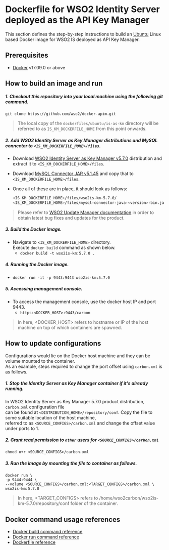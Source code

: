 # Dockerfile for WSO2 Identity Server deployed as the API Key Manager #
This section defines the step-by-step instructions to build an [Ubuntu](https://hub.docker.com/_/ubuntu/) Linux based Docker image for WSO2 IS deployed as API Key Manager.

## Prerequisites

* [Docker](https://www.docker.com/get-docker) v17.09.0 or above


## How to build an image and run
##### 1. Checkout this repository into your local machine using the following git command.
```
git clone https://github.com/wso2/docker-apim.git
```

>The local copy of the `dockerfiles/ubuntu/is-as-km` directory will be referred to as `IS_KM_DOCKERFILE_HOME` from this point onwards.


##### 2. Add WSO2 Identity Server as Key Manager distributions and MySQL connector to `<IS_KM_DOCKERFILE_HOME>/files`.

- Download [WSO2 Identity Server as Key Manager v5.7.0](https://wso2.com/api-management/install/key-manager/)
distribution and extract it to `<IS_KM_DOCKERFILE_HOME>/files`.
- Download [MySQL Connector JAR v5.1.45](https://downloads.mysql.com/archives/c-j)
and copy that to `<IS_KM_DOCKERFILE_HOME>/files`.
- Once all of these are in place, it should look as follows:

    ```bash
    <IS_KM_DOCKERFILE_HOME>/files/wso2is-km-5.7.0/
    <IS_KM_DOCKERFILE_HOME>/files/mysql-connector-java-<version>-bin.jar
    ```
    
>Please refer to [WSO2 Update Manager documentation]( https://docs.wso2.com/display/WUM300/WSO2+Update+Manager)
in order to obtain latest bug fixes and updates for the product.

##### 3. Build the Docker image.
- Navigate to `<IS_KM_DOCKERFILE_HOME>` directory. <br>
  Execute `docker build` command as shown below.
    + `docker build -t wso2is-km:5.7.0 .`
    
##### 4. Running the Docker image.
- `docker run -it -p 9443:9443 wso2is-km:5.7.0`

##### 5. Accessing management console.
- To access the management console, use the docker host IP and port 9443.
    + `https:<DOCKER_HOST>:9443/carbon`
    
>In here, <DOCKER_HOST> refers to hostname or IP of the host machine on top of which containers are spawned.


## How to update configurations
Configurations would lie on the Docker host machine and they can be volume mounted to the container. <br>
As an example, steps required to change the port offset using `carbon.xml` is as follows.

##### 1. Stop the Identity Server as Key Manager container if it's already running.
In WSO2 Identity Server as Key Manager 5.7.0 product distribution, `carbon.xml` configuration file <br>
can be found at `<DISTRIBUTION_HOME>/repository/conf`. Copy the file to some suitable location of the host machine, <br>
referred to as `<SOURCE_CONFIGS>/carbon.xml` and change the offset value under ports to 1.

##### 2. Grant read permission to `other` users for `<SOURCE_CONFIGS>/carbon.xml`
```
chmod o+r <SOURCE_CONFIGS>/carbon.xml
```

##### 3. Run the image by mounting the file to container as follows.
```
docker run \
-p 9444:9444 \
--volume <SOURCE_CONFIGS>/carbon.xml:<TARGET_CONFIGS>/carbon.xml \
wso2is-km:5.7.0
```

>In here, <TARGET_CONFIGS> refers to /home/wso2carbon/wso2is-km-5.7.0/repository/conf folder of the container.


## Docker command usage references

* [Docker build command reference](https://docs.docker.com/engine/reference/commandline/build/)
* [Docker run command reference](https://docs.docker.com/engine/reference/run/)
* [Dockerfile reference](https://docs.docker.com/engine/reference/builder/)
